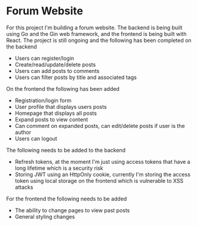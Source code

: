 # Forum Website
For this project I'm building a forum website. The backend is being built using Go and the Gin web framework, and the frontend is being built with React. The project is still ongoing and the following has been completed on the backend
* Users can register/login
* Create/read/update/delete posts
* Users can add posts to comments
* Users can filter posts by title and associated tags

On the frontend the following has been added
* Registration/login form
* User profile that displays users posts
* Homepage that displays all posts
* Expand posts to view content
* Can comment on expanded posts, can edit/delete posts if user is the author
* Users can logout

The following needs to be added to the backend
* Refresh tokens, at the moment I'm just using access tokens that have a long lifetime which is a security risk
* Storing JWT using an HttpOnly cookie, currently I'm storing the access token using local storage on the frontend which is vulnerable to XSS attacks  

For the frontend the following needs to be added
* The ability to change pages to view past posts
* General styling changes
